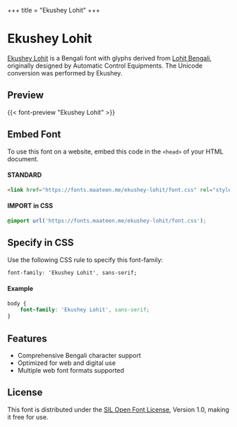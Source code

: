 +++
title = "Ekushey Lohit"
+++

# Ekushey Lohit

[Ekushey Lohit](https://ekushey.org/font/ekushey-lohit/) is a Bengali font with glyphs derived from [Lohit Bengali](https://github.com/pravins/lohit/tree/master/bengali), originally designed by Automatic Control Equipments. The Unicode conversion was performed by Ekushey.

## Preview

{{< font-preview "Ekushey Lohit" >}}

## Embed Font

To use this font on a website, embed this code in the `<head>` of your HTML document.

#### STANDARD

```html
<link href="https://fonts.maateen.me/ekushey-lohit/font.css" rel="stylesheet">
```

#### IMPORT in CSS

```css
@import url('https://fonts.maateen.me/ekushey-lohit/font.css');
```

## Specify in CSS

Use the following CSS rule to specify this font-family:

```css
font-family: 'Ekushey Lohit', sans-serif;
```

#### Example

```css
body {
    font-family: 'Ekushey Lohit', sans-serif;
}
```

## Features
- Comprehensive Bengali character support
- Optimized for web and digital use
- Multiple web font formats supported

## License
This font is distributed under the [SIL Open Font License](https://openfontlicense.org/open-font-license-official-text/), Version 1.0, making it free for use.